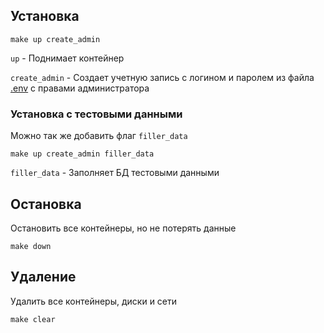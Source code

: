 ## Установка

```shell
make up create_admin
```
```up``` - Поднимает контейнер

```create_admin``` - Создает учетную запись с логином и паролем из файла [.env](.env) с правами администратора

### Установка с тестовыми данными
Можно так же добавить флаг ```filler_data```

```shell
make up create_admin filler_data
```
```filler_data``` - Заполняет БД тестовыми данными

## Остановка
Остановить все контейнеры, но не потерять данные
```shell
make down
```

## Удаление
Удалить все контейнеры, диски и сети
```shell
make clear
```